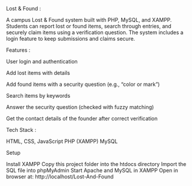 Lost & Found :

A campus Lost & Found system built with PHP, MySQL, and XAMPP. Students can report lost or found items, search through entries, and securely claim items using a verification question. The system includes a login feature to keep submissions and claims secure.

Features :

User login and authentication

Add lost items with details

Add found items with a security question (e.g., “color or mark”)

Search items by keywords

Answer the security question (checked with fuzzy matching)

Get the contact details of the founder after correct verification

Tech Stack :

HTML, CSS, JavaScript
PHP (XAMPP)
MySQL

Setup

Install XAMPP
Copy this project folder into the htdocs directory
Import the SQL file into phpMyAdmin
Start Apache and MySQL in XAMPP
Open in browser at:
http://localhost/Lost-And-Found




